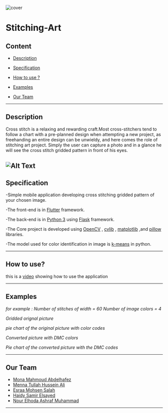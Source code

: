 ![cover](https://user-images.githubusercontent.com/36296119/81631574-701fc180-9408-11ea-802f-159cab2598cc.png)




# Stitching-Art

## Content
* [Description](#Description)

* [Specification](#Specification)

* [How to use ?](#How-to-use?)

* [Examples](#Examples)

* [Our Team](#Our-Team)

---

## Description
Cross stitch is a relaxing and rewarding craft.Most cross-stitchers tend to follow a chart with a pre-planned design when attempting a new project, as freehanding an entire design can be unwieldy, and here comes the role of stitching art project. Simply the user can capture a photo and in a glance he will see the cross stitch gridded pattern in front of his eyes.

![Alt Text](https://drive.google.com/file/d/1Av09ABg1AwLIzcGkimXkMcNgze_R9CT0/view?usp=sharing)
---

## Specification
-Simple mobile application developing cross stitching gridded pattern of your chosen image. 

-The front-end is in [Flutter](https://flutter.dev) framework.

-The back-end is in [Python 3](https://www.python.org/download/releases/3.0/) using [Flask](http://flask.pocoo.org/) framework.

-The Core project is developed using [OpenCV](https://opencv.org/) , [cvlib](https://www.cvlib.net/) , [matplotlib](https://realpython.com/python-matplotlib-guide/) ,and [pillow](https://python-pillow.org/) libraries.

-The model used for color identification in image is [k-means](https://towardsdatascience.com/k-means-clustering-algorithm-applications-evaluation-methods-and-drawbacks-aa03e644b48a) in python. 

---

## How to use?

this is a [video](https://drive.google.com/file/d/1oFYRZFWxnhhR-bxyOT0lZSjZvY3NCDlc/view?usp=sharing) showing how to use the application

---
## Examples

*for example :*
*Number of stitches of width = 60*
*Number of image colors = 4*




*Gridded orignal picture*





*pie chart of the original picture with color codes*




*Converted picture with DMC colors*



*Pie chart of the converted picture with the DMC codes*




---
## Our Team
- [Mona Mahmoud Abdelhafez](https://github.com/monaa12)
- [Menna Tullah Hussein Ali](https://github.com/menna-hussien)
- [Esraa Mohsen Salah](https://github.com/Esraa1moshsen)
- [Haidy Samir Elsayed](https://github.com/HaidySamir1696)
- [Nour Elhoda Ashraf Muhammad](https://github.com/nourelhoda25)

---
